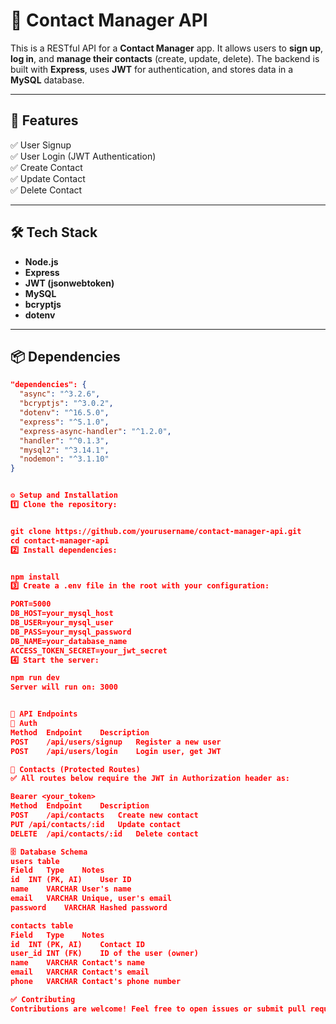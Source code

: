 # 📇 Contact Manager API

This is a RESTful API for a **Contact Manager** app. It allows users to **sign up**, **log in**, and **manage their contacts** (create, update, delete). The backend is built with **Express**, uses **JWT** for authentication, and stores data in a **MySQL** database.

---

## 🚀 Features

✅ User Signup  
✅ User Login (JWT Authentication)  
✅ Create Contact  
✅ Update Contact  
✅ Delete Contact  

---

## 🛠️ Tech Stack

- **Node.js**
- **Express**
- **JWT (jsonwebtoken)**
- **MySQL**
- **bcryptjs**
- **dotenv**

---

## 📦 Dependencies

```json
"dependencies": {
  "async": "^3.2.6",
  "bcryptjs": "^3.0.2",
  "dotenv": "^16.5.0",
  "express": "^5.1.0",
  "express-async-handler": "^1.2.0",
  "handler": "^0.1.3",
  "mysql2": "^3.14.1",
  "nodemon": "^3.1.10"
}


⚙️ Setup and Installation
1️⃣ Clone the repository:


git clone https://github.com/yourusername/contact-manager-api.git
cd contact-manager-api
2️⃣ Install dependencies:


npm install
3️⃣ Create a .env file in the root with your configuration:

PORT=5000
DB_HOST=your_mysql_host
DB_USER=your_mysql_user
DB_PASS=your_mysql_password
DB_NAME=your_database_name
ACCESS_TOKEN_SECRET=your_jwt_secret
4️⃣ Start the server:

npm run dev
Server will run on: 3000


📑 API Endpoints
🔐 Auth
Method	Endpoint	Description
POST	/api/users/signup	Register a new user
POST	/api/users/login	Login user, get JWT

📇 Contacts (Protected Routes)
✅ All routes below require the JWT in Authorization header as:

Bearer <your_token>
Method	Endpoint	Description
POST	/api/contacts	Create new contact
PUT	/api/contacts/:id	Update contact
DELETE	/api/contacts/:id	Delete contact

🗄️ Database Schema
users table
Field	Type	Notes
id	INT (PK, AI)	User ID
name	VARCHAR	User's name
email	VARCHAR	Unique, user's email
password	VARCHAR	Hashed password

contacts table
Field	Type	Notes
id	INT (PK, AI)	Contact ID
user_id	INT (FK)	ID of the user (owner)
name	VARCHAR	Contact's name
email	VARCHAR	Contact's email
phone	VARCHAR	Contact's phone number

✅ Contributing
Contributions are welcome! Feel free to open issues or submit pull requests.

